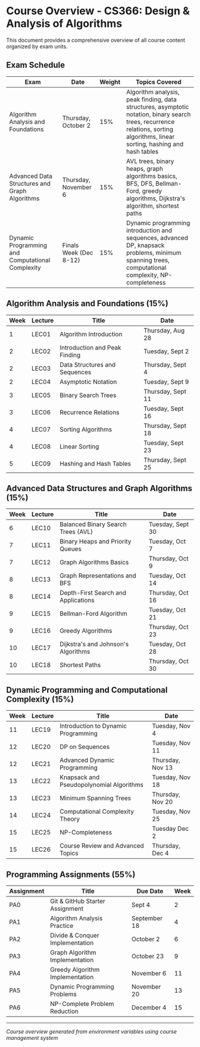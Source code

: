 # Course Overview - CS366: Design & Analysis of Algorithms

This document provides a comprehensive overview of all course content organized by exam units.

## Exam Schedule

| Exam              | Date             | Weight             | Topics Covered     |
| ----------------- | ---------------- | ------------------ | ------------------ |
| Algorithm Analysis and Foundations | Thursday, October 2 | 15% | Algorithm analysis, peak finding, data structures, asymptotic notation, binary search trees, recurrence relations, sorting algorithms, linear sorting, hashing and hash tables |
| Advanced Data Structures and Graph Algorithms | Thursday, November 6 | 15% | AVL trees, binary heaps, graph algorithms basics, BFS, DFS, Bellman-Ford, greedy algorithms, Dijkstra's algorithm, shortest paths |
| Dynamic Programming and Computational Complexity | Finals Week (Dec 8-12) | 15% | Dynamic programming introduction and sequences, advanced DP, knapsack problems, minimum spanning trees, computational complexity, NP-completeness |

## Algorithm Analysis and Foundations (15%)

| Week             | Lecture | Title             | Date             |
| ---------------- | ------- | ----------------- | ---------------- |
| 1 | LEC01   | Algorithm Introduction | Thursday, Aug 28 |
| 2 | LEC02   | Introduction and Peak Finding | Tuesday, Sept 2 |
| 2 | LEC03   | Data Structures and Sequences | Thursday, Sept 4 |
| 2 | LEC04   | Asymptotic Notation | Tuesday, Sept 9 |
| 3 | LEC05   | Binary Search Trees | Thursday, Sept 11 |
| 3 | LEC06   | Recurrence Relations | Tuesday, Sept 16 |
| 4 | LEC07   | Sorting Algorithms | Thursday, Sept 18 |
| 4 | LEC08   | Linear Sorting | Tuesday, Sept 23 |
| 5 | LEC09   | Hashing and Hash Tables | Thursday, Sept 25 |

## Advanced Data Structures and Graph Algorithms (15%)

| Week             | Lecture | Title             | Date             |
| ---------------- | ------- | ----------------- | ---------------- |
| 6 | LEC10   | Balanced Binary Search Trees (AVL) | Tuesday, Sept 30 |
| 7 | LEC11   | Binary Heaps and Priority Queues | Tuesday, Oct 7 |
| 7 | LEC12   | Graph Algorithms Basics | Thursday, Oct 9 |
| 8 | LEC13   | Graph Representations and BFS | Tuesday, Oct 14 |
| 8 | LEC14   | Depth-First Search and Applications | Thursday, Oct 16 |
| 9 | LEC15   | Bellman-Ford Algorithm | Tuesday, Oct 21 |
| 9 | LEC16   | Greedy Algorithms | Thursday, Oct 23 |
| 10 | LEC17   | Dijkstra's and Johnson's Algorithms | Tuesday, Oct 28 |
| 10 | LEC18   | Shortest Paths | Thursday, Oct 30 |

## Dynamic Programming and Computational Complexity (15%)

| Week             | Lecture | Title             | Date             |
| ---------------- | ------- | ----------------- | ---------------- |
| 11 | LEC19   | Introduction to Dynamic Programming | Tuesday, Nov 4 |
| 12 | LEC20   | DP on Sequences | Tuesday, Nov 11 |
| 12 | LEC21   | Advanced Dynamic Programming | Thursday, Nov 13 |
| 13 | LEC22   | Knapsack and Pseudopolynomial Algorithms | Tuesday, Nov 18 |
| 13 | LEC23   | Minimum Spanning Trees | Thursday, Nov 20 |
| 14 | LEC24   | Computational Complexity Theory | Tuesday, Nov 25 |
| 15 | LEC25   | NP-Completeness | Tuesday Dec 2 |
| 15 | LEC26   | Course Review and Advanced Topics | Thursday, Dec 4 |

## Programming Assignments (55%)

| Assignment | Title           | Due Date           | Week           |
| ---------- | --------------- | ------------------ | -------------- |
| PA0        | Git & GitHub Starter Assignment | Sept 4 | 2 |
| PA1        | Algorithm Analysis Practice | September 18 | 4 |
| PA2        | Divide & Conquer Implementation | October 2 | 6 |
| PA3        | Graph Algorithm Implementation | October 23 | 9 |
| PA4        | Greedy Algorithm Implementation | November 6 | 11 |
| PA5        | Dynamic Programming Problems | November 20 | 13 |
| PA6        | NP-Complete Problem Reduction | December 4 | 15 |

---

_Course overview generated from environment variables using course management system_
